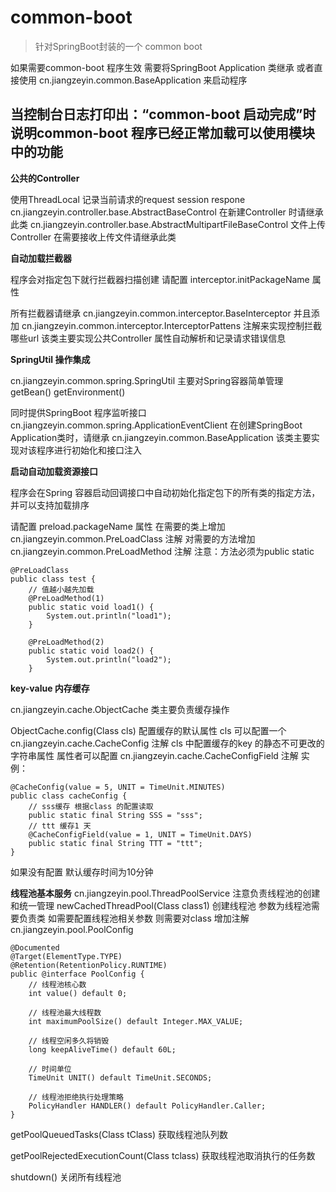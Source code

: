 # common-boot  

> 针对SpringBoot封装的一个 common boot

如果需要common-boot 程序生效 需要将SpringBoot Application 类继承 或者直接使用 
cn.jiangzeyin.common.BaseApplication 来启动程序

当控制台日志打印出：“common-boot 启动完成”时说明common-boot 程序已经正常加载可以使用模块中的功能
------------------------------------------------

 **公共的Controller** 
 
使用ThreadLocal 记录当前请求的request session respone
  cn.jiangzeyin.controller.base.AbstractBaseControl
在新建Controller 时请继承此类
  cn.jiangzeyin.controller.base.AbstractMultipartFileBaseControl
文件上传Controller 在需要接收上传文件请继承此类

 **自动加载拦截器** 
 
   程序会对指定包下就行拦截器扫描创建 请配置
   interceptor.initPackageName 属性

   所有拦截器请继承  cn.jiangzeyin.common.interceptor.BaseInterceptor 并且添加 cn.jiangzeyin.common.interceptor.InterceptorPattens 注解来实现控制拦截哪些url  该类主要实现公共Controller 属性自动解析和记录请求错误信息

 **SpringUtil 操作集成** 
 
   cn.jiangzeyin.common.spring.SpringUtil 主要对Spring容器简单管理  getBean()  getEnvironment() 
   
 同时提供SpringBoot 程序监听接口  cn.jiangzeyin.common.spring.ApplicationEventClient  在创建SpringBoot Application类时，请继承
cn.jiangzeyin.common.BaseApplication  该类主要实现对该程序进行初始化和接口注入

 **启动自动加载资源接口** 
 
  程序会在Spring 容器启动回调接口中自动初始化指定包下的所有类的指定方法，并可以支持加载排序

   请配置 preload.packageName 属性  在需要的类上增加 cn.jiangzeyin.common.PreLoadClass 注解 对需要的方法增加 cn.jiangzeyin.common.PreLoadMethod 注解  注意：方法必须为public static
   

    @PreLoadClass
    public class test {
        // 值越小越先加载
        @PreLoadMethod(1)
        public static void load1() {
            System.out.println("load1");
        }
    
        @PreLoadMethod(2)
        public static void load2() {
            System.out.println("load2");
        }

 **key-value 内存缓存** 
 
   cn.jiangzeyin.cache.ObjectCache 类主要负责缓存操作
   
   ObjectCache.config(Class cls) 配置缓存的默认属性 cls 可以配置一个cn.jiangzeyin.cache.CacheConfig 注解  cls 中配置缓存的key 的静态不可更改的字符串属性  属性者可以配置 cn.jiangzeyin.cache.CacheConfigField 注解
   实例：

    @CacheConfig(value = 5, UNIT = TimeUnit.MINUTES)
    public class cacheConfig {
        // sss缓存 根据class 的配置读取
        public static final String SSS = "sss";
        // ttt 缓存1 天
        @CacheConfigField(value = 1, UNIT = TimeUnit.DAYS)
        public static final String TTT = "ttt";
    }
  如果没有配置 默认缓存时间为10分钟
  
 **线程池基本服务** 
 cn.jiangzeyin.pool.ThreadPoolService 注意负责线程池的创建和统一管理
 newCachedThreadPool(Class class1) 创建线程池 参数为线程池需要负责类 如需要配置线程池相关参数 则需要对class 增加注解 cn.jiangzeyin.pool.PoolConfig

    @Documented
    @Target(ElementType.TYPE)
    @Retention(RetentionPolicy.RUNTIME)
    public @interface PoolConfig {
        // 线程池核心数
        int value() default 0;
    
        // 线程池最大线程数
        int maximumPoolSize() default Integer.MAX_VALUE;
    
        // 线程空闲多久将销毁
        long keepAliveTime() default 60L;
    
        // 时间单位
        TimeUnit UNIT() default TimeUnit.SECONDS;
    
        // 线程池拒绝执行处理策略
        PolicyHandler HANDLER() default PolicyHandler.Caller;
    }

getPoolQueuedTasks(Class tClass)  获取线程池队列数

getPoolRejectedExecutionCount(Class tclass) 获取线程池取消执行的任务数

shutdown() 关闭所有线程池

